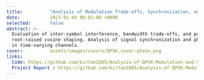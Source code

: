 ```yaml
---
title:          "Analysis of Modulation Trade-offs, Synchronization, and Phase Correction"
date:           2023-01-05 00:01:00 +0800
selected:       false
abstract: >-
  Evaluation of inter-symbol interference, bandwidth trade-offs, and pulse characteristics in QPSK modulation using 
  root-raised cosine shaping. Analysis of signal synchronization and phase correction based on pilot signal performance 
  in time-varying channels.  
cover:          assets/images/covers/QPSK_cover-photo.png
links:
  Code: https://github.com/kirtan2605/Analysis-of-QPSK-Modulation-and-Synchronization/tree/master/src
  Project Report : https://github.com/kirtan2605/Analysis-of-QPSK-Modulation-and-Synchronization/raw/master/project-report.pdf
---
```

